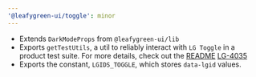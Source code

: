 ```yaml
---
'@leafygreen-ui/toggle': minor
---
```


- Extends `DarkModeProps` from `@leafygreen-ui/lib`
- Exports `getTestUtils`, a util to reliably interact with `LG Toggle` in a product test suite. For more details, check out the [README](https://github.com/mongodb/leafygreen-ui/tree/main/packages/toggle#test-harnesses) [LG-4035](https://jira.mongodb.org/browse/LG-4035)
- Exports the constant, `LGIDS_TOGGLE`, which stores `data-lgid` values.

